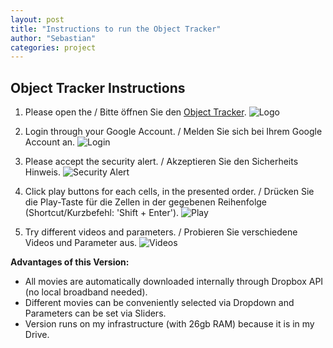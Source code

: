 ```yaml
---
layout: post
title: "Instructions to run the Object Tracker"
author: "Sebastian"
categories: project
---
```


## Object Tracker Instructions

1. Please open the / Bitte öffnen Sie den [Object Tracker](https://colab.research.google.com/drive/1axv_s5rFQiZu6OOq0STLNWxSjwqaCIql#scrollTo=WbGYdt_cfZID).
![Logo](https://i.imgur.com/Ry6GHuP.png)

2. Login through your Google Account. / Melden Sie sich bei Ihrem Google Account an.
![Login](https://i.imgur.com/QMMtgne.png)

3. Please accept the security alert. / Akzeptieren Sie den Sicherheits Hinweis.
![Security Alert](https://i.imgur.com/KCREXuu.png)

4. Click play buttons for each cells, in the presented order. / Drücken Sie die Play-Taste für die Zellen in der gegebenen Reihenfolge (Shortcut/Kurzbefehl: 'Shift + Enter').
![Play](https://i.imgur.com/QIzNXK6.png)

5. Try different videos and parameters. / Probieren Sie verschiedene Videos und Parameter aus.
![Videos](https://i.imgur.com/0mH9V1w.png)

__Advantages of this Version:__
- All movies are automatically downloaded internally through Dropbox API (no local broadband needed).
- Different movies can be conveniently selected via Dropdown and Parameters can be set via Sliders.
- Version runs on my infrastructure (with 26gb RAM) because it is in my Drive.
